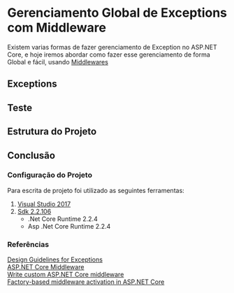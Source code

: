 # Gerenciamento Global de Exceptions com Middleware 
Existem varias formas de fazer gerenciamento de Exception no ASP.NET Core, e hoje iremos abordar como fazer esse gerenciamento de forma Global e fácil, usando [Middlewares](https://docs.microsoft.com/en-us/aspnet/core/fundamentals/middleware/?view=aspnetcore-2.1)

## Exceptions

## Teste


## Estrutura do Projeto


## Conclusão  


### Configuração do Projeto
Para escrita de projeto foi utilizado as seguintes ferramentas:
1. [Visual Studio 2017](https://visualstudio.microsoft.com/pt-br/vs/)
1. [Sdk 2.2.106](https://dotnet.microsoft.com/download/dotnet-core/2.2)
    - .Net Core Runtime 2.2.4
    - Asp .Net Core Runtime 2.2.4

### Referências  
[Design Guidelines for Exceptions](https://docs.microsoft.com/en-us/dotnet/standard/design-guidelines/exceptions)  
[ASP.NET Core Middleware](https://docs.microsoft.com/en-us/aspnet/core/fundamentals/middleware/?view=aspnetcore-2.1)  
[Write custom ASP.NET Core middleware](https://docs.microsoft.com/en-us/aspnet/core/fundamentals/middleware/write?view=aspnetcore-2.1)  
[Factory-based middleware activation in ASP.NET Core](https://docs.microsoft.com/en-us/aspnet/core/fundamentals/middleware/extensibility?view=aspnetcore-2.1)  


